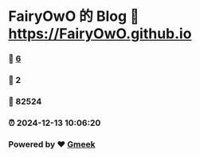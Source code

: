 # FairyOwO 的 Blog :link: https://FairyOwO.github.io 
### :page_facing_up: [6](https://FairyOwO.github.io/tag.html) 
### :speech_balloon: 2 
### :hibiscus: 82524 
### :alarm_clock: 2024-12-13 10:06:20 
### Powered by :heart: [Gmeek](https://github.com/Meekdai/Gmeek)
